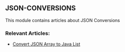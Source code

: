 ## JSON-CONVERSIONS

This module contains articles about JSON Conversions

### Relevant Articles:
- [Convert JSON Array to Java List](https://www.baeldung.com/java-convert-json-array-to-list)
